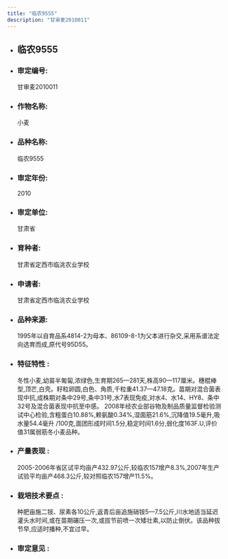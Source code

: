 ```yaml
---
title: "临农9555"
description: "甘审麦2010011"
---
```

* ## 临农9555
* ###  审定编号:  
   甘审麦2010011

*  ### 作物名称:  
   小麦

*   ###  品种名称: 
    临农9555

*   ### 审定年份: 
    2010

*   ### 审定单位:  
    甘肃省

*   ### 育种者:  
    甘肃省定西市临洮农业学校

*   ### 申请者:  
    甘肃省定西市临洮农业学校

*   ### 品种来源:  
    1995年以自育品系4814-2为母本、86109-8-1为父本进行杂交,采用系谱法定向选育而成,原代号95D55。

*   ### 特征特性 : 
    冬性小麦,幼苗半匍匐,浓绿色,生育期265—281天,株高90—117厘米。穗棍棒型,顶芒,白壳。籽粒卵圆,白色、角质,千粒重41.37—47.18克。苗期对混合菌表现中抗,成株期对条中29号,条中31号,水7表现免疫,对水4、水14、HY8、条中32号及混合菌表现中抗至中感。 2008年经农业部谷物及制品质量监督检验测试中心检验,含粗蛋白10.88%,赖氨酸0.34%,湿面筋21.6%,沉降值19.5毫升,吸水量54.4毫升 /100克,面团形成时间1.5分,稳定时间1.6分,弱化度163F.U,评价值31属弱筋冬小麦品种。

*   ### 产量表现 : 
    2005-2006年省区试平均亩产432.97公斤,较临农157增产8.3%,2007年生产试验平均亩产468.3公斤,较对照临农157增产11.5%。

*   ### 栽培技术要点 : 
    种肥亩施二铵、尿素各10公斤,返青后亩追施硝铵5—7.5公斤,川水地适当延迟灌头水时间,或在苗期碾压一次,或拔节前喷一次矮壮素,以防止倒伏。该品种拔节早,应适时播种,不宜过早。

*   ### 审定意见 : 
    
